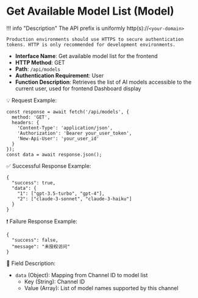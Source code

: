 # Get Available Model List (Model)

!!! info "Description"
    The API prefix is uniformly http(s)://`<your-domain>`

    Production environments should use HTTPS to secure authentication tokens. HTTP is only recommended for development environments.

- **Interface Name**: Get available model list for the frontend
- **HTTP Method**: GET
- **Path**: `/api/models`
- **Authentication Requirement**: User
- **Function Description**: Retrieves the list of AI models accessible to the current user, used for frontend Dashboard display

 💡 Request Example:

```
const response = await fetch('/api/models', {  
  method: 'GET',  
  headers: {  
    'Content-Type': 'application/json',  
    'Authorization': 'Bearer your_user_token',
    'New-Api-User': 'your_user_id'
  }  
});  
const data = await response.json();
```

 ✅ Successful Response Example:

```
{  
  "success": true,  
  "data": {  
    "1": ["gpt-3.5-turbo", "gpt-4"],  
    "2": ["claude-3-sonnet", "claude-3-haiku"]  
  }  
}
```

 ❗ Failure Response Example:

```
{  
  "success": false,  
  "message": "未授权访问"  
}
```

 🧾 Field Description:

- `data` (Object): Mapping from Channel ID to model list
    - Key (String): Channel ID
    - Value (Array): List of model names supported by this channel